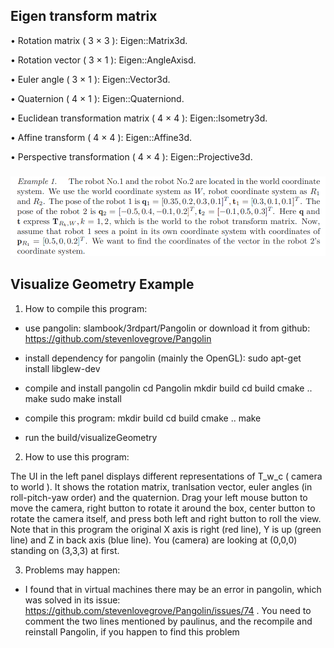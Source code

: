 ## Eigen transform matrix

• Rotation matrix ( 3 × 3 ): Eigen::Matrix3d.

• Rotation vector ( 3 × 1 ): Eigen::AngleAxisd.

• Euler angle ( 3 × 1 ): Eigen::Vector3d.

• Quaternion ( 4 × 1 ): Eigen::Quaterniond.

• Euclidean transformation matrix ( 4 × 4 ): Eigen::Isometry3d.

• Affine transform ( 4 × 4 ): Eigen::Affine3d.

• Perspective transformation ( 4 × 4 ): Eigen::Projective3d.


### ![Example 1](https://github.com/lacie-life/visual-slam/blob/master/geometry/images/example-1.png?raw=true)

## Visualize Geometry Example
1. How to compile this program:

* use pangolin: slambook/3rdpart/Pangolin or download it from github: https://github.com/stevenlovegrove/Pangolin

* install dependency for pangolin (mainly the OpenGL):
  sudo apt-get install libglew-dev

* compile and install pangolin
  cd Pangolin
  mkdir build
  cd build
  cmake ..
  make
  sudo make install

* compile this program:
  mkdir build
  cd build
  cmake ..
  make

* run the build/visualizeGeometry

2. How to use this program:

The UI in the left panel displays different representations of T_w_c ( camera to world ). It shows the rotation matrix, tranlsation vector, euler angles (in roll-pitch-yaw order) and the quaternion.
Drag your left mouse button to move the camera, right button to rotate it around the box, center button to rotate the camera itself, and press both left and right button to roll the view.
Note that in this program the original X axis is right (red line), Y is up (green line) and Z in back axis (blue line). You (camera) are looking at (0,0,0) standing on (3,3,3) at first.

3. Problems may happen:
* I found that in virtual machines there may be an error in pangolin, which was solved in its issue: https://github.com/stevenlovegrove/Pangolin/issues/74 . You need to comment the two lines mentioned by paulinus, and the recompile and reinstall Pangolin, if you happen to find this problem
